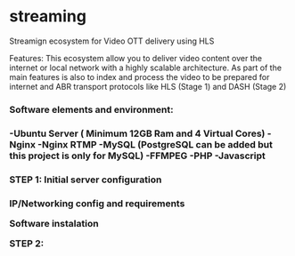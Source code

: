 # streaming
Streamign ecosystem for Video OTT delivery using HLS 

Features: 
This ecosystem allow you to deliver video content over the internet or local network with a highly scalable architecture. As part of the main features is also to index and process the video to be prepared for internet and ABR transport protocols like HLS (Stage 1) and DASH (Stage 2)

<h3>Software elements and environment:<h3>

-Ubuntu Server ( Minimum 12GB Ram and 4 Virtual Cores)
-Nginx
-Nginx RTMP
-MySQL (PostgreSQL can be added but this project is only for MySQL)
-FFMPEG
-PHP
-Javascript

<h3>STEP 1: Initial server configuration<h3>

IP/Networking config and requirements

Software instalation

STEP 2: 


